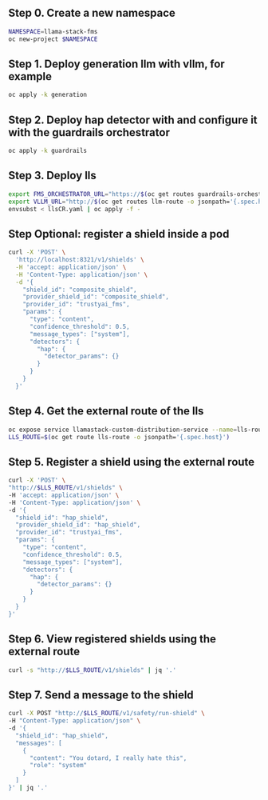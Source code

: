## Step 0. Create a new namespace

```bash
NAMESPACE=llama-stack-fms
oc new-project $NAMESPACE
```
## Step 1. Deploy generation llm with vllm, for example

```bash
oc apply -k generation
```

## Step 2. Deploy hap detector with and configure it with the guardrails orchestrator

```bash
oc apply -k guardrails
```

## Step 3. Deploy lls

```bash
export FMS_ORCHESTRATOR_URL="https://$(oc get routes guardrails-orchestrator -o jsonpath='{.spec.host}')"
export VLLM_URL="http://$(oc get routes llm-route -o jsonpath='{.spec.host}')/v1"
envsubst < llsCR.yaml | oc apply -f -
```

## Step Optional: register a shield inside a pod

```bash
curl -X 'POST' \
  'http://localhost:8321/v1/shields' \
  -H 'accept: application/json' \
  -H 'Content-Type: application/json' \
  -d '{
    "shield_id": "composite_shield",
    "provider_shield_id": "composite_shield",
    "provider_id": "trustyai_fms",
    "params": {
      "type": "content",
      "confidence_threshold": 0.5,
      "message_types": ["system"],
      "detectors": {
        "hap": {
          "detector_params": {}
        }
      }
    }
  }'
```

## Step 4. Get the external route of the lls

```bash
oc expose service llamastack-custom-distribution-service --name=lls-route
LLS_ROUTE=$(oc get route lls-route -o jsonpath='{.spec.host}')
```

## Step 5. Register a shield using the external route

```bash
curl -X 'POST' \
"http://$LLS_ROUTE/v1/shields" \
-H 'accept: application/json' \
-H 'Content-Type: application/json' \
-d '{
  "shield_id": "hap_shield",
  "provider_shield_id": "hap_shield",
  "provider_id": "trustyai_fms",
  "params": {
    "type": "content",
    "confidence_threshold": 0.5,
    "message_types": ["system"],
    "detectors": {
      "hap": {
        "detector_params": {}
      }
    }
  }
}'
```

## Step 6. View registered shields using the external route

```bash
curl -s "http://$LLS_ROUTE/v1/shields" | jq '.'
```

## Step 7. Send a message to the shield

```bash
curl -X POST "http://$LLS_ROUTE/v1/safety/run-shield" \
-H "Content-Type: application/json" \
-d '{
  "shield_id": "hap_shield",
  "messages": [
    {
      "content": "You dotard, I really hate this",
      "role": "system"
    }
  ]
}' | jq '.'
```
